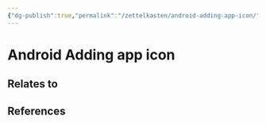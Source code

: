 ```yaml
---
{"dg-publish":true,"permalink":"/zettelkasten/android-adding-app-icon/","title":"Android Adding app icon","tags":["status/todo","core/tech/android"],"created":"2023-10-17T15:30:58.157+01:00"}
---
```



# Android Adding app icon




## Relates to
## References
